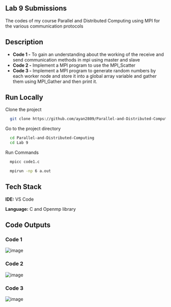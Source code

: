 ## Lab 9 Submissions

The codes of my course Parallel and Distributed Computing using MPI for the various communication protocols


## Description

- **Code 1 -** To gain an understanding about the working of the receive and send communication methods in mpi using master and slave
- **Code 2 -** Implement a MPI program to use the MPI_Scatter
- **Code 3 -** Implement a MPI program to generate random numbers by each worker node and store it into a global array variable and gather them using MPI_Gather and then print it. 


## Run Locally

Clone the project

```bash
  git clone https://github.com/ayan2809/Parallel-and-Distributed-Computing
```

Go to the project directory

```bash
  cd Parallel-and-Distributed-Computing
  cd Lab 9
```

Run Commands

```bash
  mpicc code1.c 
```


```bash
  mpirun -np 6 a.out 
```

  
## Tech Stack

**IDE:** VS Code

**Language:** C and Openmp library

  
## Code Outputs

### Code 1
![image](https://user-images.githubusercontent.com/42286904/145857009-58ddb5d5-e617-4012-9852-05dce01f0cce.png)


### Code 2
![image](https://user-images.githubusercontent.com/42286904/145857084-706efffe-6285-4b6c-bfd3-72fd8e9ccf82.png)

### Code 3
![image](https://user-images.githubusercontent.com/42286904/145857206-3c869cf8-8add-4401-ba13-169663f5969d.png)
